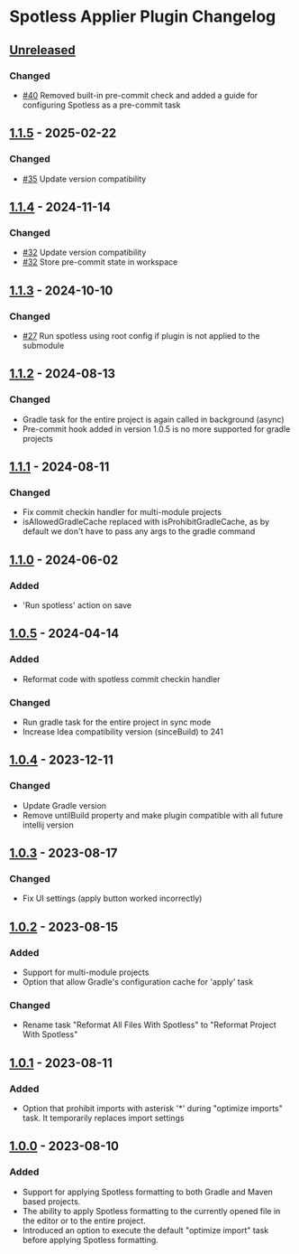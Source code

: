 <!-- Keep a Changelog guide -> https://keepachangelog.com -->

# Spotless Applier Plugin Changelog

## [Unreleased]

### Changed

- [#40](https://github.com/lipiridi/spotless-applier/issues/40) Removed built-in pre-commit check and added a guide for
  configuring Spotless as a pre-commit task

## [1.1.5] - 2025-02-22

### Changed

- [#35](https://github.com/lipiridi/spotless-applier/issues/35) Update version compatibility

## [1.1.4] - 2024-11-14

### Changed

- [#32](https://github.com/lipiridi/spotless-applier/issues/32) Update version compatibility
- [#32](https://github.com/lipiridi/spotless-applier/issues/32) Store pre-commit state in workspace

## [1.1.3] - 2024-10-10

### Changed

- [#27](https://github.com/lipiridi/spotless-applier/issues/27) Run spotless using root config if plugin is not
  applied to the submodule

## [1.1.2] - 2024-08-13

### Changed

- Gradle task for the entire project is again called in background (async)
- Pre-commit hook added in version 1.0.5 is no more supported for gradle projects

## [1.1.1] - 2024-08-11

### Changed

- Fix commit checkin handler for multi-module projects
- isAllowedGradleCache replaced with isProhibitGradleCache, as by default we don't have to pass any args to the gradle
  command

## [1.1.0] - 2024-06-02

### Added

- 'Run spotless' action on save

## [1.0.5] - 2024-04-14

### Added

- Reformat code with spotless commit checkin handler

### Changed

- Run gradle task for the entire project in sync mode
- Increase Idea compatibility version (sinceBuild) to 241

## [1.0.4] - 2023-12-11

### Changed

- Update Gradle version
- Remove untilBuild property and make plugin compatible with all future intellij version

## [1.0.3] - 2023-08-17

### Changed

- Fix UI settings (apply button worked incorrectly)

## [1.0.2] - 2023-08-15

### Added

- Support for multi-module projects
- Option that allow Gradle's configuration cache for 'apply' task

### Changed

- Rename task "Reformat All Files With Spotless" to "Reformat Project With Spotless"

## [1.0.1] - 2023-08-11

### Added

- Option that prohibit imports with asterisk '*' during "optimize imports" task. It temporarily replaces import settings

## [1.0.0] - 2023-08-10

### Added

- Support for applying Spotless formatting to both Gradle and Maven based projects.
- The ability to apply Spotless formatting to the currently opened file in the editor or to the entire project.
- Introduced an option to execute the default "optimize import" task before applying Spotless formatting.

[Unreleased]: https://github.com/lipiridi/spotless-applier/compare/v1.1.5...HEAD

[1.1.5]: https://github.com/lipiridi/spotless-applier/compare/v1.1.4...v1.1.5

[1.1.4]: https://github.com/lipiridi/spotless-applier/compare/v1.1.3...v1.1.4

[1.1.3]: https://github.com/lipiridi/spotless-applier/compare/v1.1.2...v1.1.3

[1.1.2]: https://github.com/lipiridi/spotless-applier/compare/v1.1.1...v1.1.2

[1.1.1]: https://github.com/lipiridi/spotless-applier/compare/v1.1.0...v1.1.1

[1.1.0]: https://github.com/lipiridi/spotless-applier/compare/v1.0.5...v1.1.0

[1.0.5]: https://github.com/lipiridi/spotless-applier/compare/v1.0.4...v1.0.5

[1.0.4]: https://github.com/lipiridi/spotless-applier/compare/v1.0.3...v1.0.4

[1.0.3]: https://github.com/lipiridi/spotless-applier/compare/v1.0.2...v1.0.3

[1.0.2]: https://github.com/lipiridi/spotless-applier/compare/v1.0.1...v1.0.2

[1.0.1]: https://github.com/lipiridi/spotless-applier/compare/v1.0.0...v1.0.1

[1.0.0]: https://github.com/lipiridi/spotless-applier/commits/v1.0.0
